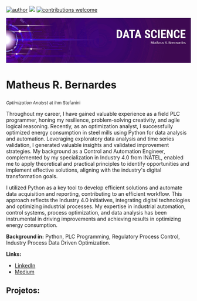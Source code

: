 [![author](https://img.shields.io/badge/author-matheusrb-red.svg)](https://www.linkedin.com/in/matheusrb96/) [![](https://img.shields.io/badge/python-3.7+-blue.svg)](https://www.python.org/downloads/release/python-365/)  [![contributions welcome](https://img.shields.io/badge/contributions-welcome-brightgreen.svg?style=flat)](https://github.com/carlosfab/data_science/issues)

<p align="center">
  <img src="banner_DS.png" >
</p>

# Matheus R. Bernardes
<sub>*Optimization Analyst* at ihm Stefanini</sub>

Throughout my career, I have gained valuable experience as a field PLC programmer, honing my resilience, problem-solving creativity, and agile logical reasoning. Recently, as an optimization analyst, I successfully optimized energy consumption in steel mills using Python for data analysis and automation. Leveraging exploratory data analysis and time series validation, I generated valuable insights and validated improvement strategies. My background as a Control and Automation Engineer, complemented by my specialization in Industry 4.0 from INATEL, enabled me to apply theoretical and practical principles to identify opportunities and implement effective solutions, aligning with the industry's digital transformation goals.

I utilized Python as a key tool to develop efficient solutions and automate data acquisition and reporting, contributing to an efficient workflow. This approach reflects the Industry 4.0 initiatives, integrating digital technologies and optimizing industrial processes. My expertise in industrial automation, control systems, process optimization, and data analysis has been instrumental in driving improvements and achieving results in optimizing energy consumption.

**Background in:** Python, PLC Programming, Regulatory Process Control, Industry Process Data Driven Optimization.

**Links:**
* [LinkedIn](https://www.linkedin.com/in/matheusrb96/)
* [Medium](https://medium.com/@rbernardesmatheus)


## Projetos:
